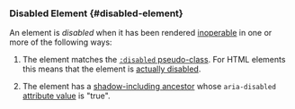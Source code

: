 ### Disabled Element {#disabled-element}

An element is _disabled_ when it has been rendered [inoperable][] in one or more of the following ways:

1. The element matches the [`:disabled` pseudo-class][disabled pseudo-class]. For HTML elements this means that the element is [actually disabled][].

2. The element has a [shadow-including ancestor][] whose `aria-disabled` [attribute value][] is "true".

[actually disabled]: https://html.spec.whatwg.org/multipage/semantics-other.html#concept-element-disabled 'HTML definition of Actually Disabled'
[assistive technology]: https://www.w3.org/TR/WCAG21/#dfn-assistive-technologies 'WCAG definition of Assistive Technologies'
[attribute value]: #attribute-value 'Definition of Attribute Value'
[disabled pseudo-class]: https://drafts.csswg.org/selectors/#disabled-pseudo "CSS Selectors Level 4 (Editor's Draft), definition of the :disabled pseudo-class"
[inoperable]: https://www.w3.org/TR/wai-aria/#dfn-operable
[shadow-including ancestor]: https://dom.spec.whatwg.org/#concept-shadow-including-ancestor
